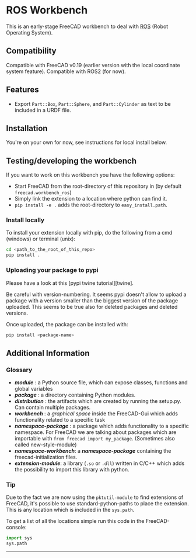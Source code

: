 # ROS Workbench

This is an early-stage FreeCAD workbench to deal with [ROS] (Robot Operating System).

## Compatibility

Compatible with FreeCAD v0.19 (earlier version with the local coordinate system feature).
Compatible with ROS2 (for now).

## Features

- Export `Part::Box`, `Part::Sphere`, and `Part::Cylinder` as text to be included in a URDF file.

## Installation

You're on your own for now, see instructions for local install below.


## Testing/developing the workbench

If you want to work on this workbench you have the following options:

- Start FreeCAD from the root-directory of this repository in (by default `freecad.workbench_ros`)
- Simply link the extension to a location where python can find it.
- `pip install -e .` adds the root-directory to `easy_install.path`.


### Install locally

To install your extension locally with pip, do the following from a cmd (windows) or terminal (unix):

```bash
cd <path_to_the_root_of_this_repo>
pip install .
```

### Uploading your package to pypi

Please have a look at this [pypi twine tutorial][twine].

Be careful with version-numbering. It seems pypi doesn't allow to upload a package with a version smaller than the biggest version of the package uploaded. This seems to be true also for deleted packages and deleted versions.

Once uploaded, the package can be installed with:

```bash
pip install <package-name>
```

## Additional Information

### Glossary

- **_module_** : a Python source file, which can expose classes, functions and global variables
- **_package_** : a directory containing Python modules.
- **_distribution_** : the artifacts which are created by running the setup.py. Can contain multiple packages.
- **_workbench_** : a _graphical space_ inside the FreeCAD-Gui which adds functionality related to a specific task
- **_namespace-package_** : a package which adds functionality to a specific namespace. For FreeCAD we are talking about packages which are importable with `from freecad import my_package`. (Sometimes also called new-style-module)
- **_namespace-workbench_**: a **_namespace-package_** containing the freecad-initialization files.
- **_extension-module_**: a library (`.so` or `.dll`) written in C/C++ which adds the possibility to import this library with python.

### Tip

Due to the fact we are now using the `pktutil-module` to find extensions of FreeCAD, it's possible to use standard-python-paths to place the extension. This is any location which is included in the `sys.path`.

To get a list of all the locations simple run this code in the FreeCAD-console:

```python
import sys
sys.path
```

--------------------------------------------------------------------------------

[ROS]: https://www.ros.org/
